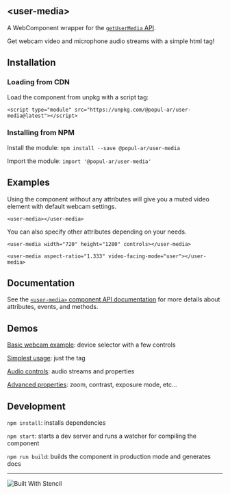 ## &lt;user-media&gt;

A WebComponent wrapper for the [`getUserMedia` API](https://developer.mozilla.org/en-US/docs/Web/API/MediaDevices/getUserMedia). 

Get webcam video and microphone audio streams with a simple html tag!

## Installation

### Loading from CDN

Load the component from unpkg with a script tag: 

`<script type="module" src="https://unpkg.com/@popul-ar/user-media@latest"></script>`

### Installing from NPM

Install the module: `npm install --save @popul-ar/user-media`

Import the module: `import '@popul-ar/user-media'`


## Examples

Using the component without any attributes will give you a muted video element with default webcam settings.

`<user-media></user-media>`

You can also specify other attributes depending on your needs. 

`<user-media width="720" height="1280" controls></user-media>`

`<user-media aspect-ratio="1.333" video-facing-mode="user"></user-media>`

## Documentation

See the [`<user-media>` component API documentation](./user-media/src/components/user-media/readme.md) for more details about attributes, events, and methods.

## Demos

[Basic webcam example](www/index.html): device selector with a few controls

[Simplest usage](www/examples/simplest.html): just the tag

[Audio controls](www/examples/audio.html): audio streams and properties

[Advanced properties](www/examples/advanced.html): zoom, contrast, exposure mode, etc...

## Development

`npm install`: installs dependencies

`npm start`: starts a dev server and runs a watcher for compiling the component

`npm run build`: builds the component in production mode and generates docs

---

![Built With Stencil](https://img.shields.io/badge/-Built%20With%20Stencil-16161d.svg?logo=data%3Aimage%2Fsvg%2Bxml%3Bbase64%2CPD94bWwgdmVyc2lvbj0iMS4wIiBlbmNvZGluZz0idXRmLTgiPz4KPCEtLSBHZW5lcmF0b3I6IEFkb2JlIElsbHVzdHJhdG9yIDE5LjIuMSwgU1ZHIEV4cG9ydCBQbHVnLUluIC4gU1ZHIFZlcnNpb246IDYuMDAgQnVpbGQgMCkgIC0tPgo8c3ZnIHZlcnNpb249IjEuMSIgaWQ9IkxheWVyXzEiIHhtbG5zPSJodHRwOi8vd3d3LnczLm9yZy8yMDAwL3N2ZyIgeG1sbnM6eGxpbms9Imh0dHA6Ly93d3cudzMub3JnLzE5OTkveGxpbmsiIHg9IjBweCIgeT0iMHB4IgoJIHZpZXdCb3g9IjAgMCA1MTIgNTEyIiBzdHlsZT0iZW5hYmxlLWJhY2tncm91bmQ6bmV3IDAgMCA1MTIgNTEyOyIgeG1sOnNwYWNlPSJwcmVzZXJ2ZSI%2BCjxzdHlsZSB0eXBlPSJ0ZXh0L2NzcyI%2BCgkuc3Qwe2ZpbGw6I0ZGRkZGRjt9Cjwvc3R5bGU%2BCjxwYXRoIGNsYXNzPSJzdDAiIGQ9Ik00MjQuNywzNzMuOWMwLDM3LjYtNTUuMSw2OC42LTkyLjcsNjguNkgxODAuNGMtMzcuOSwwLTkyLjctMzAuNy05Mi43LTY4LjZ2LTMuNmgzMzYuOVYzNzMuOXoiLz4KPHBhdGggY2xhc3M9InN0MCIgZD0iTTQyNC43LDI5Mi4xSDE4MC40Yy0zNy42LDAtOTIuNy0zMS05Mi43LTY4LjZ2LTMuNkgzMzJjMzcuNiwwLDkyLjcsMzEsOTIuNyw2OC42VjI5Mi4xeiIvPgo8cGF0aCBjbGFzcz0ic3QwIiBkPSJNNDI0LjcsMTQxLjdIODcuN3YtMy42YzAtMzcuNiw1NC44LTY4LjYsOTIuNy02OC42SDMzMmMzNy45LDAsOTIuNywzMC43LDkyLjcsNjguNlYxNDEuN3oiLz4KPC9zdmc%2BCg%3D%3D&colorA=16161d&style=flat-square)

